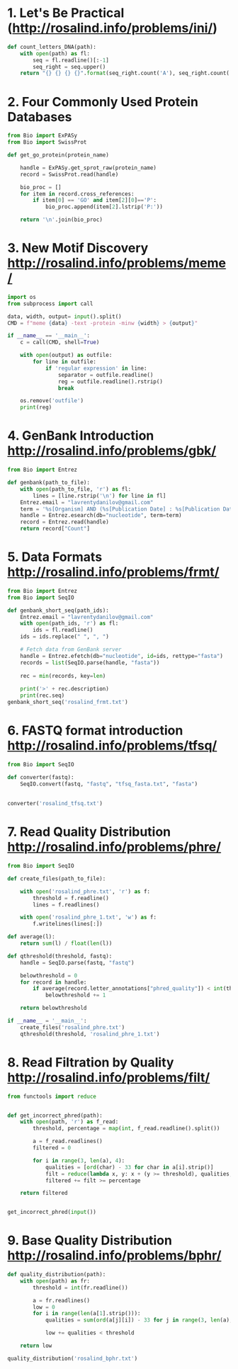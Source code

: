 # 1. Let's Be Practical (http://rosalind.info/problems/ini/)

```python
def count_letters_DNA(path):
    with open(path) as fl:
        seq = fl.readline()[:-1]
        seq_right = seq.upper()
    return "{} {} {} {}".format(seq_right.count('A'), seq_right.count('C'), seq_right.count('G'), seq_right.count('T'))
```

# 2. Four Commonly Used Protein Databases


```python
from Bio import ExPASy
from Bio import SwissProt

def get_go_protein(protein_name)

    handle = ExPASy.get_sprot_raw(protein_name)
    record = SwissProt.read(handle)

    bio_proc = []
    for item in record.cross_references:
        if item[0] == 'GO' and item[2][0]=='P':
            bio_proc.append(item[2].lstrip('P:'))

    return '\n'.join(bio_proc)
```


# 3. New Motif Discovery http://rosalind.info/problems/meme/

```python
import os
from subprocess import call

data, width, output= input().split()
CMD = f"meme {data} -text -protein -minw {width} > {output}"

if __name__ == '__main__':
    c = call(CMD, shell=True)

    with open(output) as outfile:
        for line in outfile:
            if 'regular expression' in line:
                separator = outfile.readline()
                reg = outfile.readline().rstrip()
                break

    os.remove('outfile')
    print(reg)
```

# 4. GenBank Introduction http://rosalind.info/problems/gbk/

```python
from Bio import Entrez

def genbank(path_to_file):
    with open(path_to_file, 'r') as fl:
        lines = [line.rstrip('\n') for line in fl]
    Entrez.email = "lavrentydanilov@gmail.com"
    term = '%s[Organism] AND (%s[Publication Date] : %s[Publication Date])' % (lines[0], lines[1], lines[2])
    handle = Entrez.esearch(db="nucleotide", term=term)
    record = Entrez.read(handle)
    return record["Count"]
```

# 5. Data Formats http://rosalind.info/problems/frmt/

```python
from Bio import Entrez
from Bio import SeqIO

def genbank_short_seq(path_ids):
    Entrez.email = "lavrentydanilov@gmail.com"
    with open(path_ids, 'r') as fl:
        ids = fl.readline()
    ids = ids.replace(" ", ", ")

    # Fetch data from GenBank server
    handle = Entrez.efetch(db="nucleotide", id=ids, rettype="fasta")
    records = list(SeqIO.parse(handle, "fasta"))
    
    rec = min(records, key=len)
    
    print('>' + rec.description)
    print(rec.seq)
genbank_short_seq('rosalind_frmt.txt')
```

# 6. FASTQ format introduction http://rosalind.info/problems/tfsq/

```python
from Bio import SeqIO

def converter(fastq):
    SeqIO.convert(fastq, "fastq", "tfsq_fasta.txt", "fasta")
    
    
converter('rosalind_tfsq.txt')
```


# 7. Read Quality Distribution http://rosalind.info/problems/phre/

```python
from Bio import SeqIO

def create_files(path_to_file):

    with open('rosalind_phre.txt', 'r') as f:
        threshold = f.readline()
        lines = f.readlines()

    with open('rosalind_phre_1.txt', 'w') as f:
        f.writelines(lines[:])

def average(l):
    return sum(l) / float(len(l))

def qthreshold(threshold, fastq):
    handle = SeqIO.parse(fastq, "fastq")

    belowthreshold = 0
    for record in handle:
        if average(record.letter_annotations["phred_quality"]) < int(threshold):
            belowthreshold += 1

    return belowthreshold

if __name__ = '__main__':
    create_files('rosalind_phre.txt')
    qthreshold(threshold, 'rosalind_phre_1.txt')
```

# 8. Read Filtration by Quality http://rosalind.info/problems/filt/

```python
from functools import reduce


def get_incorrect_phred(path):
    with open(path, 'r') as f_read:
        threshold, percentage = map(int, f_read.readline().split())

        a = f_read.readlines()
        filtered = 0

        for i in range(3, len(a), 4):
            qualities = [ord(char) - 33 for char in a[i].strip()]
            filt = reduce(lambda x, y: x + (y >= threshold), qualities, 0) / len(qualities) * 100
            filtered += filt >= percentage

    return filtered


get_incorrect_phred(input())
```

# 9. Base Quality Distribution http://rosalind.info/problems/bphr/

```python
def quality_distribution(path):
    with open(path) as fr:
        threshold = int(fr.readline())

        a = fr.readlines()
        low = 0
        for i in range(len(a[1].strip())):
            qualities = sum(ord(a[j][i]) - 33 for j in range(3, len(a), 4)) / (len(a) // 4)

            low += qualities < threshold

    return low

quality_distribution('rosalind_bphr.txt')
```

